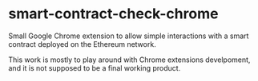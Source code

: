 # smart-contract-check-chrome

Small Google Chrome extension to allow simple interactions with a smart contract deployed on the Ethereum network.

This work is mostly to play around with Chrome extensions develpoment, and it is not supposed to be a final working product.
